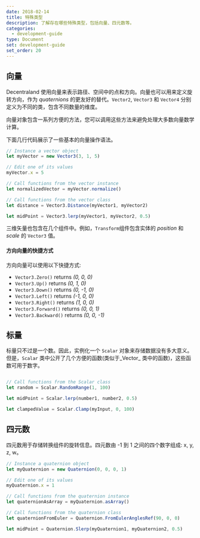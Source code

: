 ```yaml
---
date: 2018-02-14
title: 特殊类型
description: 了解存在哪些特殊类型，包括向量、四元数等。
categories:
  - development-guide
type: Document
set: development-guide
set_order: 20
---
```


## 向量

Decentraland 使用向量来表示路径、空间中的点和方向。向量也可以用来定义旋转方向，作为 _quaternions_ 的更友好的替代。`Vector2`, `Vector3` 和 `Vector4` 分别定义为不同的类，包含不同数量的维度。

向量对象包含一系列方便的方法，您可以调用这些方法来避免处理大多数向量数学计算。

下面几行代码展示了一些基本的向量操作语法。

```ts
// Instance a vector object
let myVector = new Vector3(3, 1, 5)

// Edit one of its values
myVector.x = 5

// Call functions from the vector instance
let normalizedVector = myVector.normalize()

// Call functions from the vector class
let distance = Vector3.Distance(myVector1, myVector2)

let midPoint = Vector3.lerp(myVector1, myVector2, 0.5)
```

三维矢量也包含在几个组件中。例如，`Transform`组件包含实体的 _position_ 和 _scale_ 的 `Vector3` 值。

#### 方向向量的快捷方式

方向向量可以使用以下快捷方式:

- `Vector3.Zero()` returns _(0, 0, 0)_
- `Vector3.Up()` returns _(0, 1, 0)_
- `Vector3.Down()` returns _(0, -1, 0)_
- `Vector3.Left()` returns _(-1, 0, 0)_
- `Vector3.Right()` returns _(1, 0, 0)_
- `Vector3.Forward()` returns _(0, 0, 1)_
- `Vector3.Backward()` returns _(0, 0, -1)_

## 标量

标量只不过是一个数。因此，实例化一个 `Scalar` 对象来存储数据没有多大意义。但是，`Scalar` 类中公开了几个方便的函数(类似于_Vector_ 类中的函数)，这些函数可用于数字。

```ts

// Call functions from the Scalar class
let random = Scalar.RandomRange(1, 100)

let midPoint = Scalar.lerp(number1, number2, 0.5)

let clampedValue = Scalar.Clamp(myInput, 0, 100)
```

## 四元数

四元数用于存储转换组件的旋转信息。四元数由 -1 到 1 之间的四个数字组成: x, y, z, w。

```ts
// Instance a quaternion object
let myQuaternion = new Quaternion(0, 0, 0, 1)

// Edit one of its values
myQuaternion.x = 1

// Call functions from the quaternion instance
let quaternionAsArray = myQuaternion.asArray()

// Call functions from the quaternion class
let quaternionFromEuler = Quaternion.FromEulerAnglesRef(90, 0, 0)

let midPoint = Quaternion.Slerp(myQuaternion1, myQuaternion2, 0.5)
```





